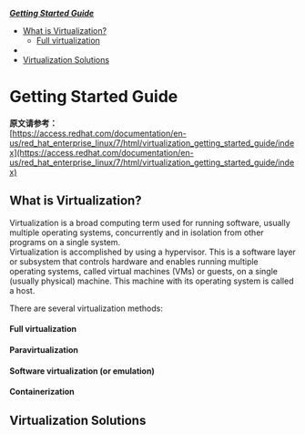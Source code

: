 ***[Getting Started Guide](https://github.com/Leanna-Lee/MyNotes/blob/master/Virtualization/GettingStartedGuide.md#getting-started-guide)***
- [What is Virtualization?](https://github.com/Leanna-Lee/MyNotes/blob/master/Virtualization/GettingStartedGuide.md#what-is-virtualization)
	- [Full virtualization]() 
 - 
- [Virtualization Solutions](https://github.com/Leanna-Lee/MyNotes/blob/master/Virtualization/GettingStartedGuide.md#virtualization-solutions)
# Getting Started Guide
**原文请参考：**  
[https://access.redhat.com/documentation/en-us/red_hat_enterprise_linux/7/html/virtualization_getting_started_guide/index](https://access.redhat.com/documentation/en-us/red_hat_enterprise_linux/7/html/virtualization_getting_started_guide/index)
## What is Virtualization?
Virtualization is a broad computing term used for running software, usually multiple operating systems, concurrently and in isolation from other programs on a single system.  
Virtualization is accomplished by using a hypervisor. This is a software layer or subsystem that controls hardware and enables running multiple operating systems, called virtual machines (VMs) or guests, on a single (usually physical) machine. This machine with its operating system is called a host.

There are several virtualization methods:  
#### Full virtualization
#### Paravirtualization
#### Software virtualization (or emulation)
#### Containerization
## Virtualization Solutions